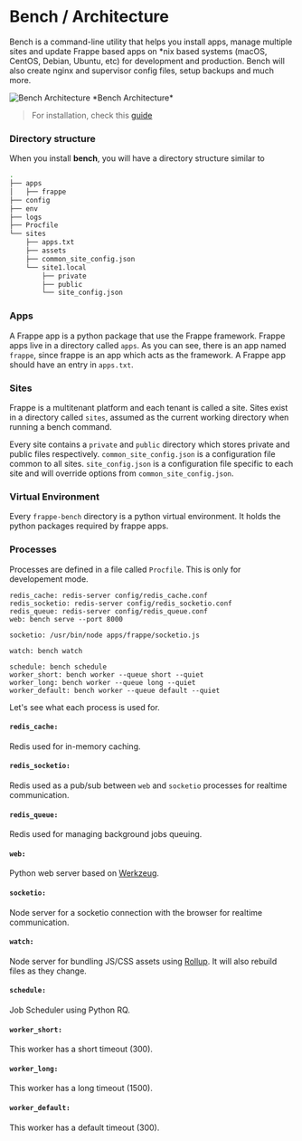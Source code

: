 <!-- base_template: frappe_io/www/frappe/frappe_base.html -->
<!-- add-breadcrumbs -->
# Bench / Architecture

Bench is a command-line utility that helps you install apps,
manage multiple sites and update Frappe based apps on *nix based systems
(macOS, CentOS, Debian, Ubuntu, etc) for development and production.
Bench will also create nginx and supervisor config files, setup backups and much more.

<img src="/docs/assets/img/bench-architecture.png" alt="Bench Architecture" class="mb-3">
*Bench Architecture*

> For installation, check this [guide](/docs/installation)

### Directory structure
When you install **bench**, you will have a directory structure similar to

```bash
.
├── apps
│   ├── frappe
├── config
├── env
├── logs
├── Procfile
└── sites
    ├── apps.txt
    ├── assets
    ├── common_site_config.json
    └── site1.local
        ├── private
        ├── public
        └── site_config.json
```

### Apps

A Frappe app is a python package that use the Frappe framework. Frappe apps live
in a directory called `apps`. As you can see, there is an app named `frappe`,
since frappe is an app which acts as the framework.
A Frappe app should have an entry in `apps.txt`.

### Sites

Frappe is a multitenant platform and each tenant is called a site.
Sites exist in a directory called `sites`, assumed as the current
working directory when running a bench command.

Every site contains a `private` and `public` directory which stores private and
public files respectively. `common_site_config.json` is a configuration file
common to all sites. `site_config.json` is a configuration file specific to each
 site and will override options from `common_site_config.json`.

### Virtual Environment

Every `frappe-bench` directory is a python virtual environment.
It holds the python packages required by frappe apps.

### Processes

Processes are defined in a file called `Procfile`. This is only for developement mode.

```
redis_cache: redis-server config/redis_cache.conf
redis_socketio: redis-server config/redis_socketio.conf
redis_queue: redis-server config/redis_queue.conf
web: bench serve --port 8000

socketio: /usr/bin/node apps/frappe/socketio.js

watch: bench watch

schedule: bench schedule
worker_short: bench worker --queue short --quiet
worker_long: bench worker --queue long --quiet
worker_default: bench worker --queue default --quiet
```

Let's see what each process is used for.

#### `redis_cache:`
Redis used for in-memory caching.

#### `redis_socketio:`
Redis used as a pub/sub between `web` and `socketio` processes for realtime communication.

#### `redis_queue:`
Redis used for managing background jobs queuing.

#### `web:`
Python web server based on [Werkzeug](https://palletsprojects.com/p/werkzeug/).

#### `socketio:`
Node server for a socketio connection with the browser for realtime communication.

#### `watch:`
Node server for bundling JS/CSS assets using [Rollup](https://rollupjs.org).
It will also rebuild files as they change.

#### `schedule:`
Job Scheduler using Python RQ.

#### `worker_short:`
This worker has a short timeout (300).

#### `worker_long:`
This worker has a long timeout (1500).

#### `worker_default:`
This worker has a default timeout (300).